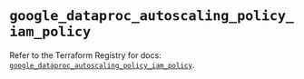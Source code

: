 # `google_dataproc_autoscaling_policy_iam_policy`

Refer to the Terraform Registry for docs: [`google_dataproc_autoscaling_policy_iam_policy`](https://registry.terraform.io/providers/hashicorp/google-beta/5.41.0/docs/resources/google_dataproc_autoscaling_policy_iam_policy).
